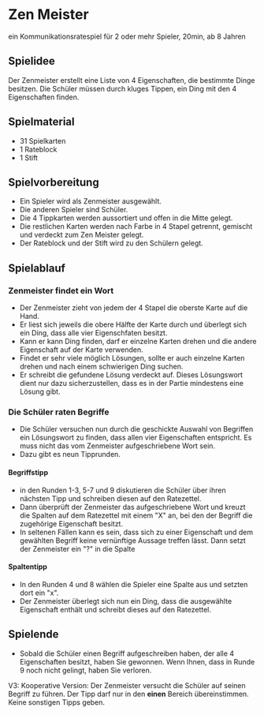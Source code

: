 # Zen Meister

ein Kommunikationsratespiel für 2 oder mehr Spieler, 20min, ab 8 Jahren

## Spielidee

Der Zenmeister erstellt eine Liste von 4 Eigenschaften, die bestimmte Dinge besitzen. 
Die Schüler müssen durch kluges Tippen, ein Ding mit den 4 Eigenschaften finden.

## Spielmaterial

* 31 Spielkarten
* 1 Rateblock
* 1 Stift

## Spielvorbereitung

* Ein Spieler wird als Zenmeister ausgewählt.
* Die anderen Spieler sind Schüler.
* Die 4 Tippkarten werden aussortiert und offen in die Mitte gelegt.
* Die restlichen Karten werden nach Farbe in 4 Stapel getrennt, gemischt und verdeckt zum Zen Meister gelegt.
* Der Rateblock und der Stift wird zu den Schülern gelegt.

## Spielablauf

### Zenmeister findet ein Wort

* Der Zenmeister zieht von jedem der 4 Stapel die oberste Karte auf die Hand.
* Er liest sich jeweils die obere Hälfte der Karte durch und überlegt sich ein Ding, dass alle vier Eigenschfaten besitzt.
* Kann er kann Ding finden, darf er einzelne Karten drehen und die andere Eigenschaft auf der Karte verwenden. 
* Findet er sehr viele möglich Lösungen, sollte er auch einzelne Karten drehen und nach einem schwierigen Ding suchen.
* Er schreibt die gefundene Lösung verdeckt auf. Dieses Lösungswort dient nur dazu sicherzustellen, dass es in der Partie mindestens eine Lösung gibt.

### Die Schüler raten Begriffe

* Die Schüler versuchen nun durch die geschickte Auswahl von Begriffen ein Lösungswort zu finden, dass allen vier Eigenschaften entspricht. 
  Es muss nicht das vom Zenmeister aufgeschriebene Wort sein.
* Dazu gibt es neun Tipprunden.

#### Begriffstipp

* in den Runden 1-3, 5-7 und 9 diskutieren die Schüler über ihren nächsten Tipp und schreiben diesen auf den Ratezettel. 
* Dann überprüft der Zenmeister das aufgeschriebene Wort und kreuzt die Spalten auf dem Ratezettel mit einem "X" an, bei den der Begriff die zugehörige Eigenschaft besitzt.
* In seltenen Fällen kann es sein, dass sich zu einer Eigenschaft und dem gewählten Begriff keine vernünftige Aussage treffen lässt. Dann setzt der Zenmeister ein "?" in die Spalte

#### Spaltentipp
* In den Runden 4 und 8 wählen die Spieler eine Spalte aus und setzten dort ein "x".
* Der Zenmeister überlegt sich nun ein Ding, dass die ausgewählte Eigenschaft enthält und schreibt dieses auf den Ratezettel.

## Spielende

* Sobald die Schüler einen Begriff aufgeschreiben haben, der alle 4 Eigenschaften besitzt, haben Sie gewonnen. Wenn Ihnen, dass in Runde 9 noch nicht gelingt, haben Sie verloren. 

V3:
Kooperative Version:
Der Zenmeister versucht die Schüler auf seinen Begriff zu führen.
Der Tipp darf nur in den **einen** Bereich übereinstimmen.
Keine sonstigen Tipps geben.

